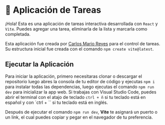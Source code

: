 # 📌 Aplicación de Tareas

¡Hola! Esta es una aplicación de tareas interactiva desarrollada con `React` y `Vite`. Puedes agregar una tarea, eliminarla de la lista y marcarla como completada.

Esta aplicación fue creada por [Carlos Mario Reyes](https://www.linkedin.com/in/carlosmario-pro/) para el control de tareas. Su estructura inicial fue creada con el comando `npm create vite@latest`.


## Ejecutar la Aplicación

Para iniciar la aplicación, primero necesitaras clonar o descargar el repositorio luego abres la consola de tu editor de código y ejecutas `npm i` para instalar todas las dependencias, luego ejecutas el comando `npm run dev` para inicializar la app web. Si trabajas con Visual Studio Code, puedes abrir el terminal con el atajo de teclado `ctrl + ñ` si tu teclado está en español y con `ctrl + `` si tu teclado está en inglés.

Después de ejecutar el comando `npm run dev`, __Vite__ te asignará un puerto o un link, el cual puedes copiar y pegar en el navegador de tu preferencia.